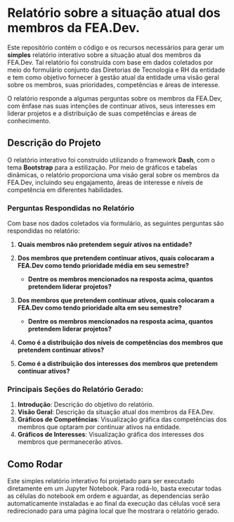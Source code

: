 # Relatório sobre a situação atual dos membros da FEA.Dev.

Este repositório contém o código e os recursos necessários para gerar um **simples** relatório interativo sobre a situação atual dos membros da FEA.Dev. Tal relatório foi construída com base em dados coletados por meio do formulário conjunto das Diretorias de Tecnologia e RH da entidade e tem como objetivo fornecer à gestão atual da entidade uma visão geral sobre os membros, suas prioridades, competências e áreas de interesse.

O relatório responde a algumas perguntas sobre os membros da FEA.Dev, com ênfase nas suas intenções de continuar ativos, seus interesses em liderar projetos e a distribuição de suas competências e áreas de conhecimento.

## Descrição do Projeto

O relatório interativo foi construído utilizando o framework **Dash**, com o tema **Bootstrap** para a estilização. Por meio de gráficos e tabelas dinâmicas, o relatório proporciona uma visão geral sobre os membros da FEA.Dev, incluindo seu engajamento, áreas de interesse e níveis de competência em diferentes habilidades. 

### Perguntas Respondidas no Relatório

Com base nos dados coletados via formulário, as seguintes perguntas são respondidas no relatório:

1. **Quais membros não pretendem seguir ativos na entidade?**
   
2. **Dos membros que pretendem continuar ativos, quais colocaram a FEA.Dev como tendo prioridade média em seu semestre?**
   - **Dentre os membros mencionados na resposta acima, quantos pretendem liderar projetos?**

3. **Dos membros que pretendem continuar ativos, quais colocaram a FEA.Dev como tendo prioridade alta em seu semestre?**
   - **Dentre os membros mencionados na resposta acima, quantos pretendem liderar projetos?**

4. **Como é a distribuição dos níveis de competências dos membros que pretendem continuar ativos?**

5. **Como é a distribuição dos interesses dos membros que pretendem continuar ativos?**

### Principais Seções do Relatório Gerado:

1. **Introdução**: Descrição do objetivo do relatório.
2. **Visão Geral**: Descrição da situação atual dos membros da FEA.Dev.
3. **Gráficos de Competências**: Visualização gráfica das competências dos membros que optaram por continuar ativos na entidade.
4. **Gráficos de Interesses**: Visualização gráfica dos interesses dos membros que permanecerão ativos.

## Como Rodar

Este simples relatório interativo foi projetado para ser executado diretamente em um Jupyter Notebook. Para rodá-lo, basta executar todas as células do notebook em ordem e aguardar, as dependencias serão automaticamente instaladas e ao final da execução das células você sera redirecionado para uma página local que lhe mostrara o relatório gerado.
